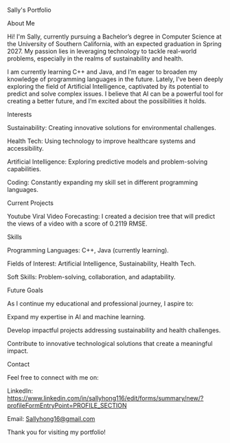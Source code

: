 
Sally's Portfolio

About Me

Hi! I'm Sally, currently pursuing a Bachelor’s degree in Computer Science at the University of Southern California, with an expected graduation in Spring 2027. My passion lies in leveraging technology to tackle real-world problems, especially in the realms of sustainability and health.

I am currently learning C++ and Java, and I’m eager to broaden my knowledge of programming languages in the future. Lately, I’ve been deeply exploring the field of Artificial Intelligence, captivated by its potential to predict and solve complex issues. I believe that AI can be a powerful tool for creating a better future, and I’m excited about the possibilities it holds.

Interests

Sustainability: Creating innovative solutions for environmental challenges.

Health Tech: Using technology to improve healthcare systems and accessibility.

Artificial Intelligence: Exploring predictive models and problem-solving capabilities.

Coding: Constantly expanding my skill set in different programming languages.


Current Projects

Youtube Viral Video Forecasting: I created a decision tree that will predict the views of a video with a score of 0.2119 RMSE.

Skills

Programming Languages: C++, Java (currently learning).

Fields of Interest: Artificial Intelligence, Sustainability, Health Tech.

Soft Skills: Problem-solving, collaboration, and adaptability.

Future Goals

As I continue my educational and professional journey, I aspire to:

Expand my expertise in AI and machine learning.

Develop impactful projects addressing sustainability and health challenges.

Contribute to innovative technological solutions that create a meaningful impact.

Contact

Feel free to connect with me on:

LinkedIn: https://www.linkedin.com/in/sallyhong116/edit/forms/summary/new/?profileFormEntryPoint=PROFILE_SECTION

Email: Sallyhong16@gmail.com

Thank you for visiting my portfolio!


